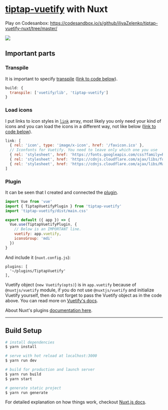 # [tiptap-vuetify](https://github.com/iliyaZelenko/tiptap-vuetify) with Nuxt

Play on Codesanbox: https://codesandbox.io/s/github/iliyaZelenko/tiptap-vuetify-nuxt/tree/master/

![](https://i.imgur.com/pP78Oaa.png)

## Important parts

### Transpile

It is important to specify [transpile](https://nuxtjs.org/api/configuration-build/#transpile) ([link to code below](https://github.com/iliyaZelenko/tiptap-vuetify-nuxt/blob/813441ce1f0cbdcaee4c5b9f82555c399c4a8859/nuxt.config.js#L55)).

``` js
build: {
  transpile: ['vuetify/lib', 'tiptap-vuetify']
}
```

### Load icons

I put links to icon styles in [`link`](https://nuxtjs.org/api/configuration-head) array, most likely you only need your kind of icons and you can load the icons in a different way, not like below ([link to code below](https://github.com/iliyaZelenko/tiptap-vuetify-nuxt/blob/master/nuxt.config.js#L26)).

``` js
link: [
  { rel: 'icon', type: 'image/x-icon', href: '/favicon.ico' },
  // Iconfonts for Vuetify. You need to leave only which one you use
  { rel: 'stylesheet', href: 'https://fonts.googleapis.com/css?family=Roboto:100,300,400,500,700,900|Material+Icons' },
  { rel: 'stylesheet', href: 'https://cdnjs.cloudflare.com/ajax/libs/font-awesome/5.11.2/css/all.min.css' },
  { rel: 'stylesheet', href: 'https://cdnjs.cloudflare.com/ajax/libs/MaterialDesign-Webfont/4.4.95/css/materialdesignicons.min.css' }
]
```

### Plugin

It can be seen that I created and connected the [plugin](https://github.com/iliyaZelenko/tiptap-vuetify-nuxt/blob/master/plugins/TiptapVuetify.js).

``` js
import Vue from 'vue'
import { TiptapVuetifyPlugin } from 'tiptap-vuetify'
import 'tiptap-vuetify/dist/main.css'

export default ({ app }) => {
  Vue.use(TiptapVuetifyPlugin, {
    // Below is an IMPORTANT line.
    vuetify: app.vuetify,
    iconsGroup: 'mdi'
  })
}
```

And include it (`nuxt.config.js`):
```
plugins: [
  '~/plugins/TiptapVuetify'
],
```

Vuetify object (`new Vuetify(opts)`) is in `app.vuetify` because of `@nuxtjs/vuetify` module, if you do not use `@nuxtjs/vuetify` and initialize Vuetify yourself, then do not forget to pass the Vuetify object as in the code above. You can read more on [Vuetify's docs](https://vuetifyjs.com/en/getting-started/quick-start#default-installation).

About Nuxt's plugins [documentation here](https://nuxtjs.org/guide/plugins#codefund_ad).

---

## Build Setup

``` bash
# install dependencies
$ yarn install

# serve with hot reload at localhost:3000
$ yarn run dev

# build for production and launch server
$ yarn run build
$ yarn start

# generate static project
$ yarn run generate
```

For detailed explanation on how things work, checkout [Nuxt.js docs](https://nuxtjs.org).


